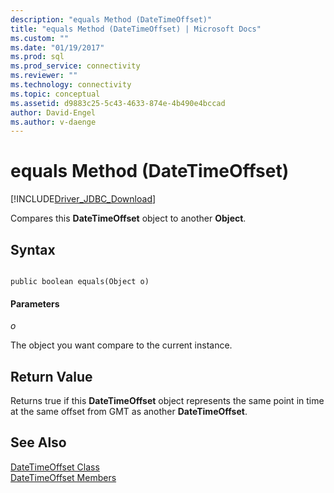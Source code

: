 ```yaml
---
description: "equals Method (DateTimeOffset)"
title: "equals Method (DateTimeOffset) | Microsoft Docs"
ms.custom: ""
ms.date: "01/19/2017"
ms.prod: sql
ms.prod_service: connectivity
ms.reviewer: ""
ms.technology: connectivity
ms.topic: conceptual
ms.assetid: d9883c25-5c43-4633-874e-4b490e4bccad
author: David-Engel
ms.author: v-daenge
---
```

# equals Method (DateTimeOffset)
[!INCLUDE[Driver_JDBC_Download](../../../includes/driver_jdbc_download.md)]

  Compares this **DateTimeOffset** object to another **Object**.  
  
## Syntax  
  
```  
  
public boolean equals(Object o)  
```  
  
#### Parameters  
 *o*  
  
 The object you want compare to the current instance.  
  
## Return Value  
 Returns true if this **DateTimeOffset** object represents the same point in time at the same offset from GMT as another **DateTimeOffset**.  
  
## See Also  
 [DateTimeOffset Class](../../../connect/jdbc/reference/datetimeoffset-class.md)   
 [DateTimeOffset Members](../../../connect/jdbc/reference/datetimeoffset-members.md)  
  
  
